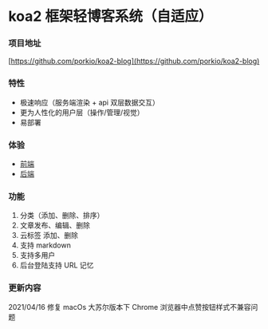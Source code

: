 # koa2 框架轻博客系统（自适应）

### 项目地址

[https://github.com/porkio/koa2-blog](https://github.com/porkio/koa2-blog)

### 特性

- 极速响应（服务端渲染 + api 双层数据交互）
- 更为人性化的用户层（操作/管理/视觉）
- 易部署

### 体验

- [前端](https://wlwo.net)
- [后端](https://wlwo.net/manager)

### 功能

1. 分类（添加、删除、排序）
2. 文章发布、编辑、删除
3. 云标签 添加、删除
4. 支持 markdown
5. 支持多用户
6. 后台登陆支持 URL 记忆

### 更新内容

2021/04/16
修复 macOs 大苏尔版本下 Chrome 浏览器中点赞按钮样式不兼容问题
